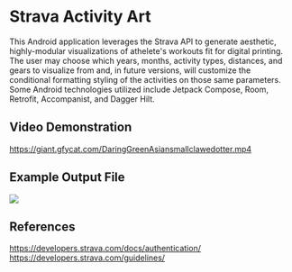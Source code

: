 # Strava Activity Art

This Android application leverages the Strava API to generate aesthetic, highly-modular visualizations of athelete's workouts fit for digital printing. The user may choose which years, months, activity types, distances, and gears to visualize from and, in future versions, will customize the conditional formatting styling of the activities on those same parameters. Some Android technologies utilized include Jetpack Compose, Room, Retrofit, Accompanist, and Dagger Hilt. 

## Video Demonstration
[https://giant.gfycat.com/DaringGreenAsiansmallclawedotter.mp4 
](https://giant.gfycat.com/DaringGreenAsiansmallclawedotter.mp4)

## Example Output File
<img src="https://github.com/Tyler-Lopez/StravaActivityArt/blob/main/media/ExportedImage_1.png?raw=true">

## References
https://developers.strava.com/docs/authentication/<br>
https://developers.strava.com/guidelines/<br>
